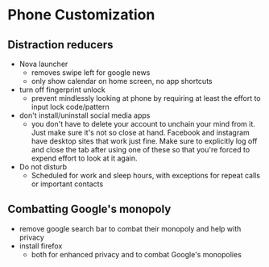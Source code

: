 # Phone Customization

## Distraction reducers
- Nova launcher 
  - removes swipe left for google news
  - only show calendar on home screen, no app shortcuts
- turn off fingerprint unlock
  - prevent mindlessly looking at phone by requiring at least the effort to input lock code/pattern
- don't install/uninstall social media apps
  - you don't have to delete your account to unchain your mind from it. Just make sure it's not so close at hand. Facebook and instagram have desktop sites that work just fine. Make sure to explicitly log off and close the tab after using one of these so that you're forced to expend effort to look at it again.
- Do not disturb
  - Scheduled for work and sleep hours, with exceptions for repeat calls or important contacts

## Combatting Google's monopoly
- remove google search bar to combat their monopoly and help with privacy
- install firefox
  - both for enhanced privacy and to combat Google's monopolies